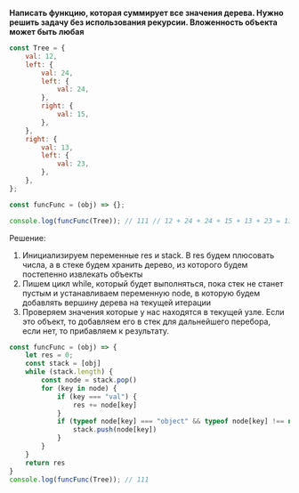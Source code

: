 **Написать функцию, которая суммирует все значения дерева. Нужно решить задачу без использования рекурсии. Вложенность объекта может быть любая**

```javascript
const Tree = { 
	val: 12, 
	left: { 
		val: 24, 
		left: { 
			val: 24, 
		}, 
		right: { 
			val: 15, 
		}, 
	}, 
	right: { 
		val: 13, 
		left: { 
			val: 23, 
		}, 
	}, 
}; 

const funcFunc = (obj) => {}; 

console.log(funcFunc(Tree)); // 111 // 12 + 24 + 24 + 15 + 13 + 23 = 111
```

Решение:
1. Инициализируем переменные res и stack. В res будем плюсовать числа, а в стеке будем хранить дерево, из которого будем постепенно извлекать объекты
2. Пишем цикл while, который будет выполняться, пока стек не станет пустым и устанавливаем переменную node, в которую будем добавлять вершину дерева на текущей итерации
3. Проверяем значения которые у нас находятся в текущей узле. Если это объект, то добавляем его в стек для дальнейшего перебора, если нет, то прибавляем к результату.
```javascript
const funcFunc = (obj) => { 
	let res = 0;
	const stack = [obj]
	while (stack.length) {
		const node = stack.pop()
		for (key in node) {
			if (key === "val") {
				res += node[key]
			}
			if (typeof node[key] === "object" && typeof node[key] !== null) {
				stack.push(node[key])
			}
		}
	}
	return res
} 
console.log(funcFunc(Tree)); // 111 
```


